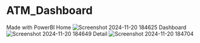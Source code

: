 # ATM_Dashboard
Made with PowerBI
Home
![Screenshot 2024-11-20 184625](https://github.com/user-attachments/assets/117ead96-8f8f-4cd5-bcba-626517e627bb)
Dashboard
![Screenshot 2024-11-20 184649](https://github.com/user-attachments/assets/fc2e4be1-b50e-470d-ad04-8db3621dc769)
Detail
![Screenshot 2024-11-20 184704](https://github.com/user-attachments/assets/dd3d3682-d77b-4ad1-92b5-84e40b813896)
